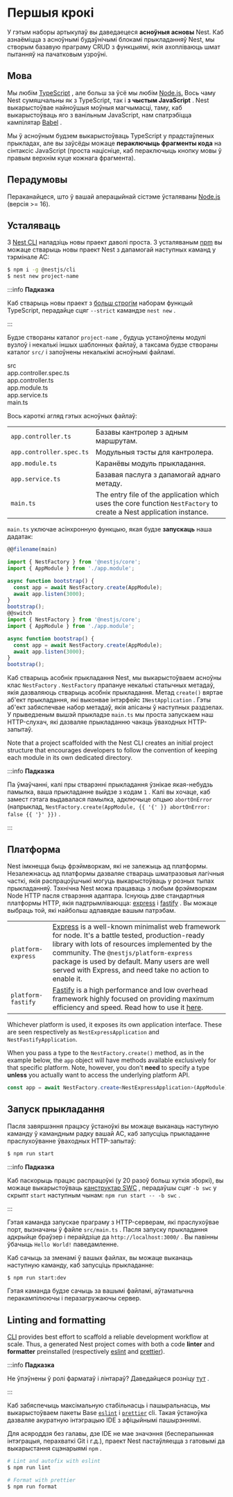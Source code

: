 # Першыя крокі

У гэтым наборы артыкулаў вы даведаецеся **асноўныя асновы** Nest. Каб азнаёміцца ​​з асноўнымі будаўнічымі блокамі прыкладанняў Nest, мы створым базавую праграму CRUD з функцыямі, якія ахопліваюць шмат пытанняў на пачатковым узроўні.

## Мова

Мы любім [TypeScript](https://www.typescriptlang.org/) , але больш за ўсё мы любім [Node.js.](https://nodejs.org/en/) Вось чаму Nest сумяшчальны як з TypeScript, так і **з чыстым JavaScript** . Nest выкарыстоўвае найноўшыя моўныя магчымасці, таму, каб выкарыстоўваць яго з ванільным JavaScript, нам спатрэбіцца кампілятар [Babel](https://babeljs.io/) .

Мы ў асноўным будзем выкарыстоўваць TypeScript у прадстаўленых прыкладах, але вы заўсёды можаце **пераключыць фрагменты кода** на сінтаксіс JavaScript (проста націсніце, каб пераключыць кнопку мовы ў правым верхнім куце кожнага фрагмента).

## Перадумовы

Пераканайцеся, што ў вашай аперацыйнай сістэме ўсталяваны [Node.js](https://nodejs.org) (версія &gt;= 16).

## Усталяваць

З [Nest CLI](/cli/overview) наладзіць новы праект даволі проста. З усталяваным [npm](https://www.npmjs.com/) вы можаце стварыць новы праект Nest з дапамогай наступных каманд у тэрмінале АС:

```bash
$ npm i -g @nestjs/cli
$ nest new project-name
```

:::info **Падказка**

Каб стварыць новы праект з [больш строгім](https://www.typescriptlang.org/tsconfig#strict) наборам функцый TypeScript, перадайце сцяг `--strict` камандзе `nest new` .

:::

Будзе створаны каталог `project-name` , будуць устаноўлены модулі вузлоў і некалькі іншых шаблонных файлаў, а таксама будзе створаны каталог `src/` і запоўнены некалькімі асноўнымі файламі.

<div class="file-tree">
  <div class="item">src</div>
  <div class="children">
    <div class="item">app.controller.spec.ts</div>
    <div class="item">app.controller.ts</div>
    <div class="item">app.module.ts</div>
    <div class="item">app.service.ts</div>
    <div class="item">main.ts</div>
  </div>
</div>

Вось кароткі агляд гэтых асноўных файлаў:

|                          |                                                                                                                     |
|--------------------------|---------------------------------------------------------------------------------------------------------------------|
| `app.controller.ts`      | Базавы кантролер з адным маршрутам.                                                                                 |
| `app.controller.spec.ts` | Модульныя тэсты для кантролера.                                                                                     |
| `app.module.ts`          | Каранёвы модуль прыкладання.                                                                                        |
| `app.service.ts`         | Базавая паслуга з дапамогай аднаго метаду.                                                                          |
| `main.ts`                | The entry file of the application which uses the core function `NestFactory` to create a Nest application instance. |

`main.ts` уключае асінхронную функцыю, якая будзе **запускаць** наша дадатак:

```typescript
@@filename(main)

import { NestFactory } from '@nestjs/core';
import { AppModule } from './app.module';

async function bootstrap() {
  const app = await NestFactory.create(AppModule);
  await app.listen(3000);
}
bootstrap();
@@switch
import { NestFactory } from '@nestjs/core';
import { AppModule } from './app.module';

async function bootstrap() {
  const app = await NestFactory.create(AppModule);
  await app.listen(3000);
}
bootstrap();
```

Каб стварыць асобнік прыкладання Nest, мы выкарыстоўваем асноўны клас `NestFactory` . `NestFactory` прапануе некалькі статычных метадаў, якія дазваляюць стварыць асобнік прыкладання. Метад `create()` вяртае аб'ект прыкладання, які выконвае інтэрфейс `INestApplication` . Гэты аб'ект забяспечвае набор метадаў, якія апісаны ў наступных раздзелах. У прыведзеным вышэй прыкладзе `main.ts` мы проста запускаем наш HTTP-слухач, які дазваляе прыкладанню чакаць ўваходных HTTP-запытаў.

Note that a project scaffolded with the Nest CLI creates an initial project structure that encourages developers to follow the convention of keeping each module in its own dedicated directory.

:::info **Падказка**

Па ўмаўчанні, калі пры стварэнні прыкладання ўзнікае якая-небудзь памылка, ваша прыкладанне выйдзе з кодам `1` . Калі вы хочаце, каб замест гэтага выдавалася памылка, адключыце опцыю `abortOnError` (напрыклад, `NestFactory.create(AppModule, {{ '{' }} abortOnError: false {{ '}' }})` .

:::

<app-banner-courses></app-banner-courses>

## Платформа

Nest імкнецца быць фрэймворкам, які не залежыць ад платформы. Незалежнасць ад платформы дазваляе ствараць шматразовыя лагічныя часткі, якія распрацоўшчыкі могуць выкарыстоўваць у розных тыпах прыкладанняў. Тэхнічна Nest можа працаваць з любым фрэймворкам Node HTTP пасля стварэння адаптара. Існуюць дзве стандартныя платформы HTTP, якія падтрымліваюцца: [express](https://expressjs.com/) і [fastify](https://www.fastify.io) . Вы можаце выбраць той, які найбольш адпавядае вашым патрэбам.

|                    |                                                                                                                                                                                                                                                                                                                                    |
|--------------------|------------------------------------------------------------------------------------------------------------------------------------------------------------------------------------------------------------------------------------------------------------------------------------------------------------------------------------|
| `platform-express` | [Express](https://expressjs.com/) is a well-known minimalist web framework for node. It's a battle tested, production-ready library with lots of resources implemented by the community. The `@nestjs/platform-express` package is used by default. Many users are well served with Express, and need take no action to enable it. |
| `platform-fastify` | [Fastify](https://www.fastify.io/) is a high performance and low overhead framework highly focused on providing maximum efficiency and speed. Read how to use it [here](/techniques/performance).                                                                                                                                  |

Whichever platform is used, it exposes its own application interface. These are seen respectively as `NestExpressApplication` and `NestFastifyApplication`.

When you pass a type to the `NestFactory.create()` method, as in the example below, the `app` object will have methods available exclusively for that specific platform. Note, however, you don't **need** to specify a type **unless** you actually want to access the underlying platform API.

```typescript
const app = await NestFactory.create<NestExpressApplication>(AppModule);
```

## Запуск прыкладання

Пасля завяршэння працэсу ўстаноўкі вы можаце выканаць наступную каманду ў камандным радку вашай АС, каб запусціць прыкладанне праслухоўванне ўваходных HTTP-запытаў:

```bash
$ npm run start
```

:::info **Падказка**

Каб паскорыць працэс распрацоўкі (у 20 разоў больш хуткія зборкі), вы можаце выкарыстоўваць [канструктар SWC](/recipes/swc) , перадаўшы сцяг `-b swc` у скрыпт `start` наступным чынам: `npm run start -- -b swc` .

:::

Гэтая каманда запускае праграму з HTTP-серверам, які праслухоўвае порт, вызначаны ў файле `src/main.ts` . Пасля запуску прыкладання адкрыйце браўзер і перайдзіце да `http://localhost:3000/` . Вы павінны ўбачыць `Hello World!` паведамленне.

Каб сачыць за зменамі ў вашых файлах, вы можаце выканаць наступную каманду, каб запусціць прыкладанне:

```bash
$ npm run start:dev
```

Гэтая каманда будзе сачыць за вашымі файламі, аўтаматычна перакампілюючы і перазагружаючы сервер.

## Linting and formatting

[CLI](/cli/overview) provides best effort to scaffold a reliable development workflow at scale. Thus, a generated Nest project comes with both a code **linter** and **formatter** preinstalled (respectively [eslint](https://eslint.org/) and [prettier](https://prettier.io/)).

:::info **Падказка**

Не ўпэўнены ў ролі фарматаў і лінтараў? Даведайцеся розніцу [тут](https://prettier.io/docs/en/comparison.html) .

:::

Каб забяспечыць максімальную стабільнасць і пашыральнасць, мы выкарыстоўваем пакеты Base [`eslint`](https://www.npmjs.com/package/eslint) і [`prettier`](https://www.npmjs.com/package/prettier) cli. Такая ўстаноўка дазваляе акуратную інтэграцыю IDE з афіцыйнымі пашырэннямі.

Для асяроддзя без галавы, дзе IDE не мае значэння (бесперапынная інтэграцыя, перахваткі Git і г.д.), праект Nest пастаўляецца з гатовымі да выкарыстання сцэнарыямі `npm` .

```bash
# Lint and autofix with eslint
$ npm run lint

# Format with prettier
$ npm run format
```

